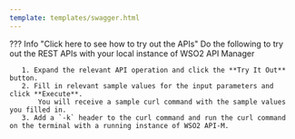 ```yaml
---
template: templates/swagger.html
---
```

??? Info "Click here to see how to try out the APIs"
    Do the following to try out the REST APIs with your local instance of WSO2 API Manager

       1. Expand the relevant API operation and click the **Try It Out** button.
       2. Fill in relevant sample values for the input parameters and click **Execute**.
           You will receive a sample curl command with the sample values you filled in.
       3. Add a `-k` header to the curl command and run the curl command on the terminal with a running instance of WSO2 API-M.

<div id="swagger-ui"></div>
<script>
window.onload = function() {
  // Begin Swagger UI call region
  const ui = SwaggerUIBundle({
    url: "{{base_path}}/develop/product-apis/admin-apis/admin-v1.yaml",
    dom_id: '#swagger-ui',
    deepLinking: true,
    validatorUrl: null,
    presets: [
      SwaggerUIBundle.presets.apis,
      SwaggerUIStandalonePreset
    ],
    plugins: [
      SwaggerUIBundle.plugins.DownloadUrl
    ],
    layout: "StandaloneLayout"
  })
  // End Swagger UI call region

  window.ui = ui
}
</script>
